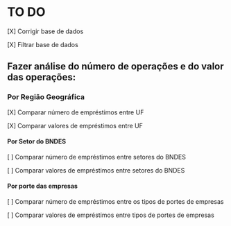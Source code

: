 # TO DO

[X] Corrigir base de dados

[X] Filtrar base de dados

## Fazer análise do número de operações e do valor das operações:

### Por Região Geográfica

[X] Comparar número de empréstimos entre UF

[X] Comparar valores de empréstimos entre UF

#### Por Setor do BNDES

[ ] Comparar número de empréstimos entre setores do BNDES

[ ] Comparar valores de empréstimos entre setores do BNDES

#### Por porte das empresas

[ ] Comparar número de empréstimos entre os tipos de portes de empresas

[ ] Comparar valores de empréstimos entre tipos de portes de empresas

